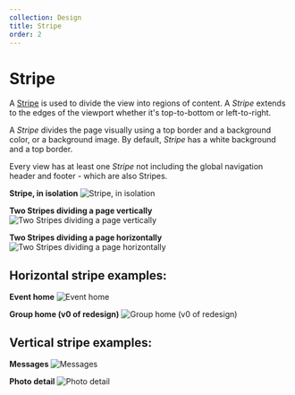 ```yaml
---
collection: Design
title: Stripe
order: 2
---
```


# Stripe
A [Stripe](https://meetup.github.io/meetup-web-components/?selectedKind=Stripe&selectedStory=default&full=0&down=1&left=1&panelRight=0&downPanel=kadirahq%2Fstorybook-addon-actions%2Factions-panel) is used to divide the view into regions of content. A _Stripe_ extends to the edges of the viewport whether it's top-to-bottom or left-to-right.

A _Stripe_ divides the page visually using a top border and a background color, or a background image. By default, _Stripe_ has a white background and a top border.

Every view has at least one _Stripe_ not including the global navigation header and footer - which are also Stripes.

**Stripe, in isolation**
![Stripe, in isolation](/assets/contentImages/layoutDocs/components/Stripe-isolated.png "Stripe, in isolation")

**Two Stripes dividing a page vertically**
![Two Stripes dividing a page vertically](/assets/contentImages/layoutDocs/components/Stripe(horiz).png "Two Stripes dividing a page vertically")

**Two Stripes dividing a page horizontally**
![Two Stripes dividing a page horizontally](/assets/contentImages/layoutDocs/components/Stripe(vert).png "Two Stripes dividing a page horizontally")


## Horizontal stripe examples:

**Event home**
![Event home](/assets/contentImages/layoutDocs/productExamples/Stripe-Events.png "Event home")

**Group home (v0 of redesign)**
![Group home (v0 of redesign)](/assets/contentImages/layoutDocs/productExamples/Stripe-Groups.png "Group home (v0 of redesign)")

## Vertical stripe examples:

**Messages**
![Messages](/assets/contentImages/layoutDocs/productExamples/Stripe-Messages.png "Messages")

**Photo detail**
![Photo detail](/assets/contentImages/layoutDocs/productExamples/Stripe-PhotoDetail.png "Photo detail")
